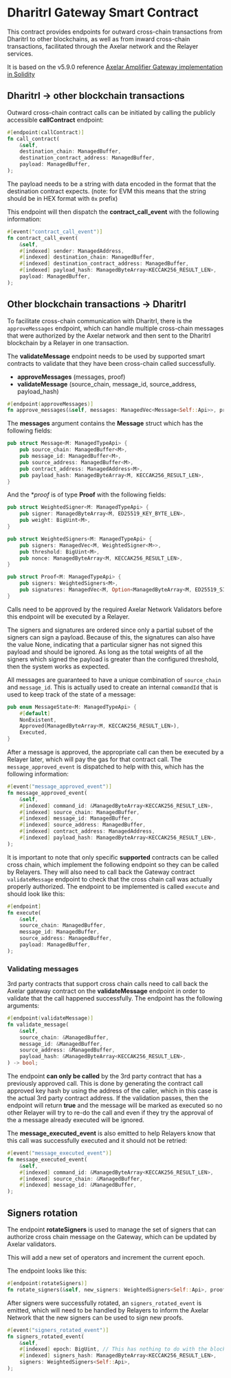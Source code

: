 # DharitrI Gateway Smart Contract

This contract provides endpoints for outward cross-chain transactions from DharitrI to other blockchains,
as well as from inward cross-chain transactions, facilitated through the Axelar network and the Relayer services.

It is based on the v5.9.0 reference [Axelar Amplifier Gateway implementation in Solidity](https://github.com/axelarnetwork/axelar-gmp-sdk-solidity/blob/v5.9.0/contracts/gateway/INTEGRATION.md)

## DharitrI → other blockchain transactions

Outward cross-chain contract calls can be initiated by calling the publicly accessible **callContract** endpoint:
```rust
#[endpoint(callContract)]
fn call_contract(
    &self,
    destination_chain: ManagedBuffer,
    destination_contract_address: ManagedBuffer,
    payload: ManagedBuffer,
);
```

The payload needs to be a string with data encoded in the format that the destination contract expects.
(note: for EVM this means that the string should be in HEX format with `0x` prefix)

This endpoint will then dispatch the **contract_call_event** with the following information:
```rust
#[event("contract_call_event")]
fn contract_call_event(
    &self,
    #[indexed] sender: ManagedAddress,
    #[indexed] destination_chain: ManagedBuffer,
    #[indexed] destination_contract_address: ManagedBuffer,
    #[indexed] payload_hash: ManagedByteArray<KECCAK256_RESULT_LEN>,
    payload: ManagedBuffer,
);
```

## Other blockchain transactions → DharitrI

To facilitate cross-chain communication with DharitrI, there is the `approveMessages` endpoint, which can handle multiple cross-chain messages that were authorized by the Axelar network and then sent to the DharitrI blockchain by a Relayer in one transaction.

The **validateMessage** endpoint needs to be used by supported smart contracts to validate that they have been cross-chain called successfully.
- **approveMessages** (messages, proof)
- **validateMessage** (source_chain, message_id, source_address, payload_hash)
```rust
#[endpoint(approveMessages)]
fn approve_messages(&self, messages: ManagedVec<Message<Self::Api>>, proof: Proof<Self::Api>);
```
The **messages** argument contains the **Message** struct which has the following fields:
```rust
pub struct Message<M: ManagedTypeApi> {
    pub source_chain: ManagedBuffer<M>,
    pub message_id: ManagedBuffer<M>,
    pub source_address: ManagedBuffer<M>,
    pub contract_address: ManagedAddress<M>,
    pub payload_hash: ManagedByteArray<M, KECCAK256_RESULT_LEN>,
}
```
And the **proof* is of type **Proof** with the following fields:
```rust
pub struct WeightedSigner<M: ManagedTypeApi> {
    pub signer: ManagedByteArray<M, ED25519_KEY_BYTE_LEN>,
    pub weight: BigUint<M>,
}

pub struct WeightedSigners<M: ManagedTypeApi> {
    pub signers: ManagedVec<M, WeightedSigner<M>>,
    pub threshold: BigUint<M>,
    pub nonce: ManagedByteArray<M, KECCAK256_RESULT_LEN>,
}

pub struct Proof<M: ManagedTypeApi> {
    pub signers: WeightedSigners<M>,
    pub signatures: ManagedVec<M, Option<ManagedByteArray<M, ED25519_SIGNATURE_BYTE_LEN>>>,
}
```

Calls need to be approved by the required Axelar Network Validators before this endpoint will be executed by a Relayer.

The signers and signatures are ordered since only a partial subset of the signers can sign a payload. Because of this, the signatures can also have the value None,
indicating that a particular signer has not signed this payload and should be ignored. As long as the total weights of all the signers which signed the payload
is greater than the configured threshold, then the system works as expected.

All messages are guaranteed to have a unique combination of `source_chain` and `message_id`. This is actually used to create an internal `commandId` that is used to keep track
of the state of a message:
```rust
pub enum MessageState<M: ManagedTypeApi> {
    #[default]
    NonExistent,
    Approved(ManagedByteArray<M, KECCAK256_RESULT_LEN>),
    Executed,
}
```

After a message is approved, the appropriate call can then be executed by a Relayer later, which will pay the gas for that contract call.
The `message_approved_event` is dispatched to help with this, which has the following information:
```rust
#[event("message_approved_event")]
fn message_approved_event(
    &self,
    #[indexed] command_id: &ManagedByteArray<KECCAK256_RESULT_LEN>,
    #[indexed] source_chain: ManagedBuffer,
    #[indexed] message_id: ManagedBuffer,
    #[indexed] source_address: ManagedBuffer,
    #[indexed] contract_address: ManagedAddress,
    #[indexed] payload_hash: ManagedByteArray<KECCAK256_RESULT_LEN>,
);
```

It is important to note that only specific **supported** contracts can be called cross chain, which implement the following endpoint so they can be called by Relayers.
They will also need to call back the Gateway contract `validateMessage` endpoint to check that the cross chain call was actually properly authorized.
The endpoint to be implemented is called `execute` and should look like this:
```rust
#[endpoint]
fn execute(
    &self,
    source_chain: ManagedBuffer,
    message_id: ManagedBuffer,
    source_address: ManagedBuffer,
    payload: ManagedBuffer,
);
```

### Validating messages
3rd party contracts that support cross chain calls need to call back the Axelar gateway contract on the **validateMessage** endpoint in order to validate that the call happened successfully.
The endpoint has the following arguments:
```rust
#[endpoint(validateMessage)]
fn validate_message(
    &self,
    source_chain: &ManagedBuffer,
    message_id: &ManagedBuffer,
    source_address: &ManagedBuffer,
    payload_hash: &ManagedByteArray<KECCAK256_RESULT_LEN>,
) -> bool;
```
The endpoint **can only be called** by the 3rd party contract that has a previously approved call.
This is done by generating the contract call approved key hash by using the address of the caller, which in this case is the actual 3rd party contract address.
If the validation passes, then the endpoint will return **true** and the message will be marked as executed so no other Relayer will try to re-do the call and even if they try the approval of the a message already executed will be ignored.

The **message_executed_event** is also emitted to help Relayers know that this call was successfully executed and it should not be retried:
```rust
#[event("message_executed_event")]
fn message_executed_event(
    &self,
    #[indexed] command_id: &ManagedByteArray<KECCAK256_RESULT_LEN>,
    #[indexed] source_chain: &ManagedBuffer,
    #[indexed] message_id: &ManagedBuffer,
);
```

## Signers rotation
The endpoint **rotateSigners** is used to manage the set of signers that can authorize cross chain message on the Gateway, which can be updated by Axelar validators.

This will add a new set of operators and increment the current epoch.

The endpoint looks like this:
```rust
#[endpoint(rotateSigners)]
fn rotate_signers(&self, new_signers: WeightedSigners<Self::Api>, proof: Proof<Self::Api>);
```

After signers were successfully rotated, an `signers_rotated_event` is emitted, which will need to be handled by Relayers to inform the Axelar Network that the new signers can be used to sign new proofs.
```rust
#[event("signers_rotated_event")]
fn signers_rotated_event(
    &self,
    #[indexed] epoch: BigUint, // This has nothing to do with the blockchain epoch
    #[indexed] signers_hash: ManagedByteArray<KECCAK256_RESULT_LEN>,
    signers: WeightedSigners<Self::Api>,
);
```
